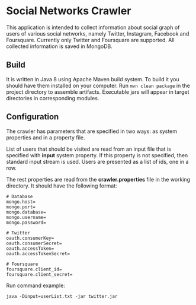 # Social Networks Crawler
This application is intended to collect information about social graph of users of various social networks, namely Twitter, Instagram, Facebook and Foursquare. Currently only Twitter and Foursquare are supported. All collected information is saved in MongoDB.

## Build
It is written in Java 8 using Apache Maven build system. To build it you should have them installed on your computer. Run ```mvn clean package``` in the project directory to assemble artifacts. Executable jars will appear in target directories in corresponding modules.

## Configuration
The crawler has parameters that are specified in two ways: as system properties and in a property file.

List of users that should be visited are read from an input file that is specified with __input__ system property. If this property is not specified, then standard input stream is used. Users are presented as a list of ids, one in a row.

The rest properties are read from the __crawler.properties__ file in the working directory. It should have the following format:
```properties
# Database
mongo.host=
mongo.port=
mongo.database=
mongo.username=
mongo.password=

# Twitter
oauth.consumerKey=
oauth.consumerSecret=
oauth.accessToken=
oauth.accessTokenSecret=

# Foursquare
foursquare.client_id=
foursquare.client_secret=
```

Run command example:

```java -Dinput=userList.txt -jar twitter.jar```
